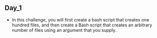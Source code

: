 ## Day_1
- In this challenge, you will first create a bash script that creates one hundred files, and then create a Bash script that creates an arbitrary number of files using an argument that you supply.